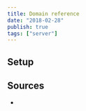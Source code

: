 ```yaml
---
title: Domain reference
date: "2018-02-28"
publish: true
tags: ["server"]
---
```


## Setup


## Sources

- 